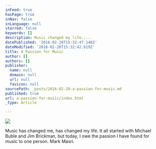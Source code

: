 ```yaml
---
inFeed: true
hasPage: true
inNav: false
inLanguage: null
starred: false
keywords: []
description: Music changed my life.....
datePublished: '2016-02-20T15:32:47.148Z'
dateModified: '2016-02-20T15:32:42.619Z'
title: A Passion for Music
author: []
authors: []
publisher:
  name: null
  domain: null
  url: null
  favicon: null
sourcePath: _posts/2016-02-20-a-passion-for-music.md
published: true
url: a-passion-for-music/index.html
_type: Article

---
```

![](https://the-grid-user-content.s3-us-west-2.amazonaws.com/fa19487b-613d-424e-b17d-f7b014739f59.jpg)

Music has changed me, has changed my life.   It all started with Michael Buble and Jim Brickman, but today, I owe the passion I have found for music to one person.  Mark Masri.